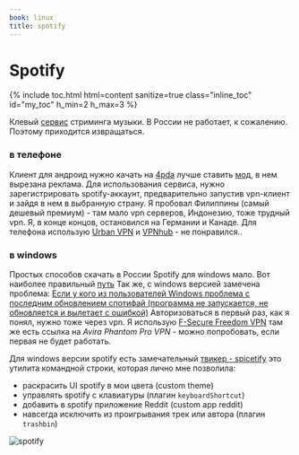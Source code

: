 ```yaml
---
book: linux
title: spotify
---
```


# Spotify

{% include toc.html html=content sanitize=true class="inline_toc" id="my_toc" h_min=2 h_max=3 %}


Клевый [сервис](https://open.spotify.com) стриминга музыки.
В России не работает, к сожалению. Поэтому приходится извращаться.

### в телефоне

Клиент для андроид нужно качать на [4pda](https://4pda.ru/forum/index.php?showtopic=248440) лучше ставить 
[мод](https://4pda.ru/forum/index.php?showtopic=248440&st=31020#entry90237169), в нем вырезана реклама. 
Для использования сервиса, нужно зарегистрировать spotify-аккаунт, предварительно запустив
vpn-клиент и зайдя в нем в выбранную страну. Я пробовал Филиппины (самый дешевый премиум) - там мало vpn серверов,
Индонезию, тоже трудный vpn. Я, в конце концов, остановился на Германии и Канаде.
Для телефона использую [Urban VPN](https://play.google.com/store/apps/details?id=com.urbanvpn.android) и [VPNhub](https://4pda.ru/forum/index.php?showtopic=902760) - не понравился..

### в windows

Простых способов скачать в России Spotify для windows мало. Вот наиболее правильный [путь](https://spotify.en.uptodown.com/windows)
Так же, с windows версией замечена проблема: [Если у кого из пользователей Windows проблема с последним обновлением спотифай (программа не запускается, не обновляется и вылетает с ошибкой)](https://4pda.ru/forum/index.php?showtopic=248440&view=findpost&p=80314934)
Авторизоваться в первый раз, как я понял, нужно тоже через vpn. Я использую [F-Secure Freedom VPN](https://4pda.ru/forum/index.php?showtopic=248440&view=findpost&p=82912385)
там же есть ссылка на _Avira Phantom Pro VPN_ - можно попробовать, если первая не будет работать.

Для windows версии spotify есть замечательный [твикер - spicetify](https://github.com/khanhas/spicetify-cli) это утилита командной строки, которая лично мне позволила:

- раскрасить UI spotify в мои цвета (custom theme)
- управлять spotify с клавиатуры (плагин `keyboardShortcut`)
- добавить в spotify приложение Reddit (custom app reddit)
- навсегда исключить из проигрывания трек или автора (плагин `trashbin`)

![spotify](https://lh3.googleusercontent.com/HleKsvz1GL5KdwAl4gYtbc3-PU3ksu2i2UzCQsqqzyrbG3v_CWZxbxmGzbU0obrMKYWNg2j0OEdUDKGc-ayFJZJLsQAARiO6DUD738bl_SUXxxNbL16KzzyThMNw5h9r0EFMyIgz_w=w2400)

